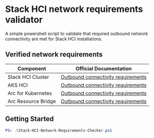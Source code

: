 # Stack HCI network requirements validator 
A simple powershell script to validate that required outbound network connectivity are met for Stack HCI installations.

## Verified network requirements

| Component | Official Documentation |
| --------- | -------------------------- |
| Stack HCI Cluster | [Outbound connectivity requirements](https://learn.microsoft.com/en-us/azure-stack/hci/concepts/firewall-requirements#recommended-firewall-urls) |
| AKS HCI | [Outbound connectivity requirements](https://learn.microsoft.com/en-us/azure-stack/aks-hci/system-requirements?tabs=allow-table#network-requirements ) |
| Arc for Kubernetes | [Outbound connectivity requirements](https://learn.microsoft.com/en-us/azure/azure-arc/kubernetes/quickstart-connect-cluster?tabs=azure-cli#meet-network-requirements) |
| Arc Resource Bridge | [Outbound connectivity requirements](https://learn.microsoft.com/en-us/azure-stack/hci/manage/azure-arc-enabled-virtual-machines#firewall-url-exceptions) |

## Getting Started
```powershell
PS> .\Stack-HCI-Network-Requirements-Checker.ps1
```
